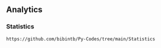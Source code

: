 ## Analytics





### Statistics  
```
https://github.com/bibintb/Py-Codes/tree/main/Statistics
```

